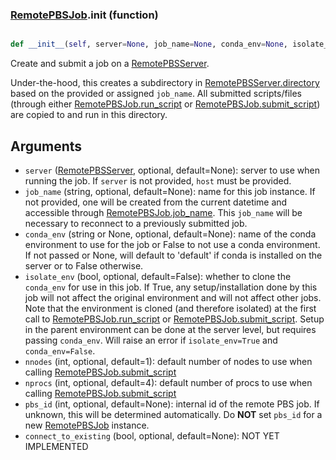 ### [RemotePBSJob](RemotePBSJob.md).__init__ (function)


```py

def __init__(self, server=None, job_name=None, conda_env=None, isolate_env=False, nprocs=4, slurm_id=None, connect_to_existing=None)

```



Create and submit a job on a [RemotePBSServer](RemotePBSServer.md).

Under-the-hood, this creates a subdirectory in [RemotePBSServer.directory](RemotePBSServer.directory.md)
based on the provided or assigned `job_name`.  All submitted scripts/files
(through either [RemotePBSJob.run_script](RemotePBSJob.run_script.md) or [RemotePBSJob.submit_script](RemotePBSJob.submit_script.md))
are copied to and run in this directory.

Arguments
-------------
* `server` ([RemotePBSServer](RemotePBSServer.md), optional, default=None): server to
    use when running the job.  If `server` is not provided, `host` must
    be provided.
* `job_name` (string, optional, default=None): name for this job instance.
    If not provided, one will be created from the current datetime and
    accessible through [RemotePBSJob.job_name](RemotePBSJob.job_name.md).  This `job_name` will
    be necessary to reconnect to a previously submitted job.
* `conda_env` (string or None, optional, default=None): name of
    the conda environment to use for the job or False to not use a
    conda environment.  If not passed or None, will default to 'default'
    if conda is installed on the server or to False otherwise.
* `isolate_env` (bool, optional, default=False): whether to clone
    the `conda_env` for use in this job.  If True, any setup/installation
    done by this job will not affect the original environment and
    will not affect other jobs.  Note that the environment is cloned
    (and therefore isolated) at the first call to [RemotePBSJob.run_script](RemotePBSJob.run_script.md)
    or [RemotePBSJob.submit_script](RemotePBSJob.submit_script.md).  Setup in the parent environment can
    be done at the server level, but requires passing `conda_env`.
    Will raise an error if `isolate_env=True` and `conda_env=False`.
* `nnodes` (int, optional, default=1): default number of nodes to use
    when calling [RemotePBSJob.submit_script](RemotePBSJob.submit_script.md)
* `nprocs` (int, optional, default=4): default number of procs to use
    when calling [RemotePBSJob.submit_script](RemotePBSJob.submit_script.md)
* `pbs_id` (int, optional, default=None): internal id of the remote
    PBS job.  If unknown, this will be determined automatically.
    Do **NOT** set `pbs_id` for a new [RemotePBSJob](RemotePBSJob.md) instance.
* `connect_to_existing` (bool, optional, default=None): NOT YET IMPLEMENTED

